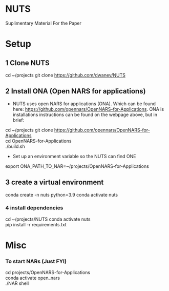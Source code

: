 # NUTS
Suplimentary Material For the Paper



# Setup

## 1 Clone NUTS

cd ~/projects
git clone https://github.com/dwanev/NUTS 

## 2 Install ONA (Open NARS for applications)

 - NUTS uses open NARS for applications (ONA). Which  can be found here: https://github.com/opennars/OpenNARS-for-Applications. ONA is installations instructions can be found on the webpage above, but in brief:

cd ~/projects
git clone https://github.com/opennars/OpenNARS-for-Applications  
cd OpenNARS-for-Applications  
./build.sh  

 - Set up an environment variable so the NUTS can find ONE

export ONA_PATH_TO_NAR=~/projects/OpenNARS-for-Applications 


## 3 create a virtual environment 

conda create -n nuts python=3.9
conda activate nuts

### 4 install dependencies 

cd ~/projects/NUTS
conda activate nuts  
pip install -r requirements.txt





# Misc

### To start NARs (Just FYI)

cd projects/OpenNARS-for-Applications  
conda activate open_nars  
./NAR shell  

